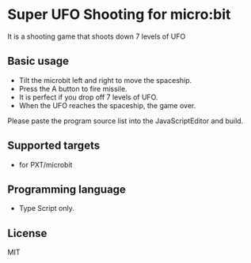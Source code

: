 # Super UFO Shooting for micro:bit
It is a shooting game that shoots down 7 levels of UFO

## Basic usage
* Tilt the microbit left and right to move the spaceship.
* Press the A button to fire missile.
* It is perfect if you drop off 7 levels of UFO.
* When the UFO reaches the spaceship, the game over.

Please paste the program source list into the JavaScriptEditor and build.

## Supported targets
* for PXT/microbit

## Programming language
* Type Script only.


## License

MIT
